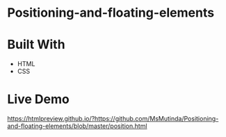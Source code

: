 # Positioning-and-floating-elements

# Built With
- HTML
- CSS

# Live Demo
https://htmlpreview.github.io/?https://github.com/MsMutinda/Positioning-and-floating-elements/blob/master/position.html
